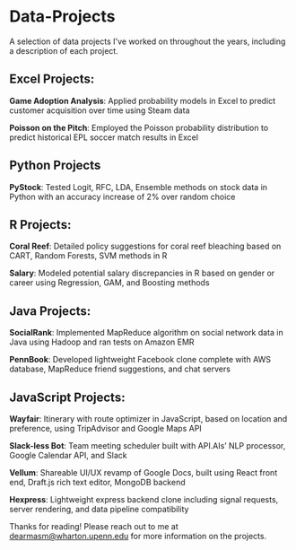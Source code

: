 # Data-Projects
A selection of data projects I've worked on throughout the years, including a description of each project.

## Excel Projects:
**Game Adoption Analysis**: Applied probability models in Excel to predict customer acquisition over time using Steam data

**Poisson on the Pitch**: Employed the Poisson probability distribution to predict historical EPL soccer match results in Excel 

## Python Projects
**PyStock**: Tested Logit, RFC, LDA, Ensemble methods on stock data in Python with an accuracy increase of 2% over random choice

## R Projects:
**Coral Reef**: Detailed policy suggestions for coral reef bleaching based on CART, Random Forests, SVM methods in R 

**Salary**: Modeled potential salary discrepancies in R based on gender or career using Regression, GAM, and Boosting methods

## Java Projects:
**SocialRank**: Implemented MapReduce algorithm on social network data in Java using Hadoop and ran tests on Amazon EMR

**PennBook**: Developed lightweight Facebook clone complete with AWS database, MapReduce friend suggestions, and chat servers 

## JavaScript Projects:
**Wayfair**: Itinerary with route optimizer in JavaScript, based on location and preference, using TripAdvisor and Google Maps API

**Slack-less Bot**: Team meeting scheduler built with API.AIs’ NLP processor, Google Calendar API, and Slack 

**Vellum**: Shareable UI/UX revamp of Google Docs, built using React front end, Draft.js rich text editor, MongoDB backend

**Hexpress**: Lightweight express backend clone including signal requests, server rendering, and data pipeline compatibility

Thanks for reading! Please reach out to me at dearmasm@wharton.upenn.edu for more information on the projects.
